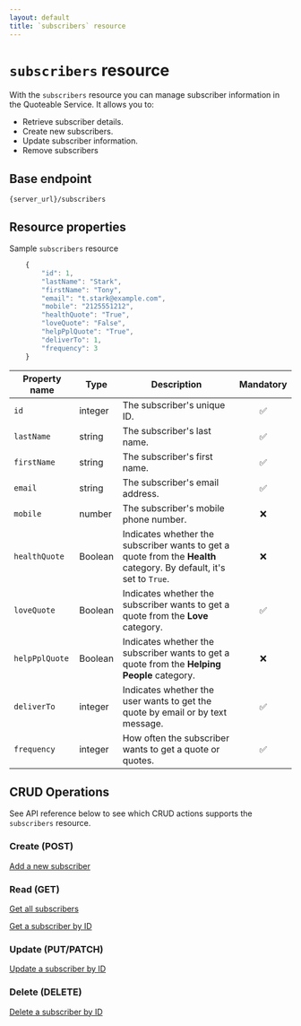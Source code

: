 ```yaml
---
layout: default
title: `subscribers` resource
---
```


# `subscribers` resource

With the `subscribers` resource you can manage subscriber information in the Quoteable Service. It allows you to:

* Retrieve subscriber details.
* Create new subscribers.
* Update subscriber information.
* Remove subscribers

## Base endpoint

```shell
{server_url}/subscribers
```

## Resource properties

Sample `subscribers` resource

```js
    {
        "id": 1,
        "lastName": "Stark",
        "firstName": "Tony",
        "email": "t.stark@example.com",
        "mobile": "2125551212",
        "healthQuote": "True",
        "loveQuote": "False",
        "helpPplQuote": "True",
        "deliverTo": 1,
        "frequency": 3
    }
```

| Property name | Type | Description | Mandatory |
| ------------- | ----------- | ----------- |     :----:    |
| `id` | integer | The subscriber's unique ID. | ✅ |
| `lastName` | string | The subscriber's last name. | ✅ |
| `firstName` | string | The subscriber's first name.  | ✅ |
| `email` | string | The subscriber's email address.| ✅ |
| `mobile` | number | The subscriber's mobile phone number. | ❌ |
| `healthQuote` | Boolean | Indicates whether the subscriber wants to get a quote from the **Health** category. By default, it's set to `True`. | ❌  |
| `loveQuote` | Boolean | Indicates whether the subscriber wants to get a quote from the **Love** category.  | ✅ |
| `helpPplQuote` | Boolean | Indicates whether the subscriber wants to get a quote from the **Helping People** category.  | ❌  |
| `deliverTo` | integer | Indicates whether the user wants to get the quote by email or by text message. | ✅ |
| `frequency` | integer | How often the subscriber wants to get a quote or quotes. | ✅ |

## CRUD Operations

See API reference below to see which CRUD actions supports the `subscribers` resource.

### Create (POST)

[Add a new subscriber](subscrinbrs-add-subscriber.md)

### Read (GET)

[Get all subscribers](subscribers-get-all-subscribers.md)

[Get a subscriber by ID](subscribers-get-subscriber-by-id.md)

### Update (PUT/PATCH)

[Update a subscriber by ID](subscribers-update-subscriber.md)

### Delete (DELETE)

[Delete a subscriber by ID](subscribers-delete-subscriber.md)
